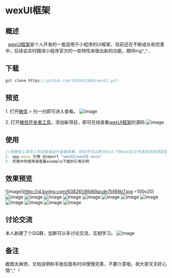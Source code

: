 # wexUI框架

## 概述
&nbsp;&nbsp;[wexUI框架](https://github.com/1020431880/wexUI.git)是个人开发的一套适用于小程序的UI框架，目前还在不断成长和完善中，后续会实时跟进小程序官方的一些特性来做出新的功能，期待ing^_^...

## 下载
```js
git clone https://github.com/1020431880/wexUI.git
```

## 预览
1.&nbsp;打开[微信](https://weixin.qq.com/) > 扫一扫即可进入查看。
![image](http://i2.bvimg.com/638261/757a20b8cd8ca493t.jpg)

2.&nbsp;打开[微信开发者工具](https://mp.weixin.qq.com/debug/wxadoc/dev/devtools/download.html)，添加新项目，即可在线查看[wexUI框架](https://github.com/1020431880/wexUI.git)的源码
![image](http://i4.bvimg.com/638261/ab9ea3b204593103.jpg)


## 使用
``` js
//用微信工具导入项目直接运行查看效果，项目中可以拷贝dist下的wexUI文件夹到你的项目里
1. app.wxss 引用 @import "wexUI/wexUI.wxss"
2. 页面中的使用请查看example下面的引用示例
```

## 效果预览
![image](http://i4.bvimg.com/638261/8fd69acde7bf89b7.jpg =100x20)
![image](http://i4.bvimg.com/638261/e0b9f1abf6b419d3.jpg)
![image](http://i4.bvimg.com/638261/547d866b8c0cf055.jpg)
![image](http://i4.bvimg.com/638261/0fe87648ee72e404.jpg)
![image](http://i4.bvimg.com/638261/eeb1bbf95557ce88.jpg)
![image](http://i4.bvimg.com/638261/86d2f8e02d0fea49.jpg)
![image](http://i4.bvimg.com/638261/d82dbd8b1ede839d.jpg)
![image](http://i4.bvimg.com/638261/05b3b9dce8a2cd8a.jpg)
![image](http://i4.bvimg.com/638261/05b3b9dce8a2cd8a.jpg)
![image](http://i4.bvimg.com/638261/f3e56365e7e3d2fd.jpg)
![image](http://i4.bvimg.com/638261/118b65d5345f9018.jpg)
![image](http://i4.bvimg.com/638261/12ccb1e43d622c1e.jpg)
![image](http://i4.bvimg.com/638261/bf95681d040f5d79.jpg)


## 讨论交流
本人新建了个QQ群，加群可以多讨论交流，互相学习。
![image](http://i2.bvimg.com/638261/d7973da7f4e04f75t.jpg)

## 备注
截图太麻烦，文档说明和手册后面有时间慢慢完善，不要介意哦，祝大家天天好心情^_^ ！


